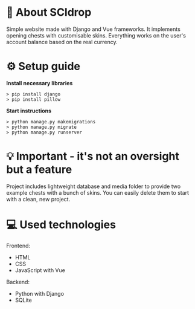 # 🎁 About SCIdrop
Simple website made with Django and Vue frameworks. It implements opening chests with customisable skins. Everything works on the user's account balance based on the real currency.

# ⚙️ Setup guide
<b>Install necessary libraries</b>
```
> pip install django
> pip install pillow
```

<b>Start instructions</b>
```
> python manage.py makemigrations
> python manage.py migrate
> python manage.py runserver
```

# 💡 Important - it's not an oversight but a feature
Project includes lightweight database and media folder to provide two example chests with a bunch of skins. You can easily delete them to start with a clean, new project.

# 💻 Used technologies
Frontend:
- HTML
- CSS
- JavaScript with Vue

Backend:
- Python with Django
- SQLite